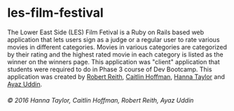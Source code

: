 # les-film-festival


The Lower East Side (LES) Film Fetival is a Ruby on Rails based web application that lets users sign as a judge or a regular user to rate various movies in different categories. Movies in various categories are categorized by their rating and the highest rated movie in each category is listed as the winner on the winners page. This application was "client" application that students were required to do in Phase 3 course of Dev Bootcamp. This application was created by [Robert Reith](https://github.com/robertreith), [Caitlin Hoffman](https://github.com/choff999), [Hanna Taylor](https://github.com/hannataylor) and [Ayaz Uddin](https://github.com/Ayaz2589).

###### &copy; 2016 Hanna Taylor, Caitlin Hoffman, Robert Reith, Ayaz Uddin

